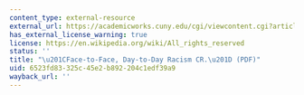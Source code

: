 ```yaml
---
content_type: external-resource
external_url: https://academicworks.cuny.edu/cgi/viewcontent.cgi?article=1613&context=wsq
has_external_license_warning: true
license: https://en.wikipedia.org/wiki/All_rights_reserved
status: ''
title: "\u201CFace-to-Face, Day-to-Day Racism CR.\u201D (PDF)"
uid: 6523fd83-325c-45e2-b892-204c1edf39a9
wayback_url: ''
---
```

